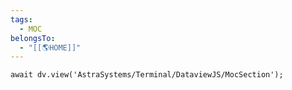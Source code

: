 ```yaml
---
tags:
  - MOC
belongsTo:
  - "[[🌎HOME]]"
---
```


```jsD
await dv.view('AstraSystems/Terminal/DataviewJS/MocSection');
```



